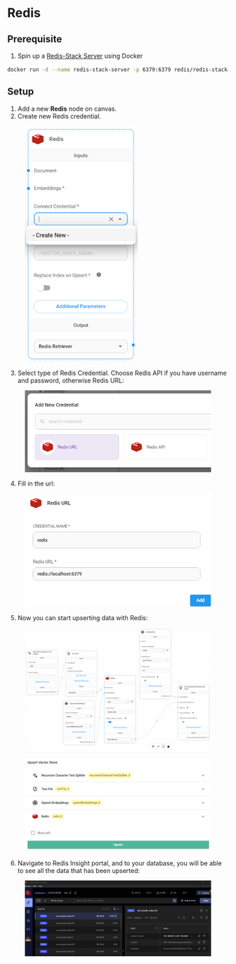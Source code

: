 # Redis

## Prerequisite

1. Spin up a [Redis-Stack Server](https://redis.io/docs/latest/operate/oss\_and\_stack/install/install-stack/docker/) using Docker

```bash
docker run -d --name redis-stack-server -p 6379:6379 redis/redis-stack-server:latest
```

## Setup

1. Add a new **Redis** node on canvas.
2. Create new Redis credential.

<figure><img src="../../../.gitbook/assets/image (1) (1) (3) (1) (1).png" alt="" width="257"><figcaption></figcaption></figure>

3. Select type of Redis Credential. Choose Redis API if you have username and password, otherwise Redis URL:

<figure><img src="../../../.gitbook/assets/image (2) (1) (1) (2).png" alt="" width="563"><figcaption></figcaption></figure>

4. Fill in the url:

<figure><img src="../../../.gitbook/assets/image (3) (1) (1) (1) (2) (1).png" alt="" width="542"><figcaption></figcaption></figure>

5. Now you can start upserting data with Redis:

<figure><img src="../../../.gitbook/assets/image (8) (1) (1) (1) (1) (1) (1).png" alt=""><figcaption></figcaption></figure>

<figure><img src="../../../.gitbook/assets/image (9) (2).png" alt=""><figcaption></figcaption></figure>

6. Navigate to Redis Insight portal, and to your database, you will be able to see all the data that has been upserted:

<figure><img src="../../../.gitbook/assets/image (138).png" alt=""><figcaption></figcaption></figure>
